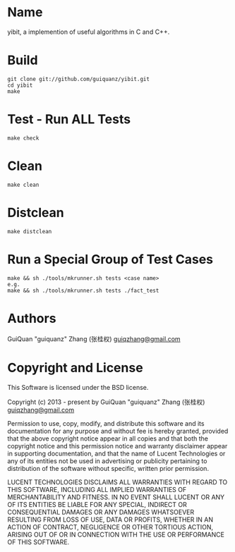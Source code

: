 
Name
====

yibit, a implemention of useful algorithms in C and C++.


Build
=====

    git clone git://github.com/guiquanz/yibit.git
    cd yibit
    make


Test  - Run ALL Tests
====

    make check


Clean
=====

    make clean


Distclean
=======

    make distclean


Run a Special Group of Test Cases
========================

    make && sh ./tools/mkrunner.sh tests <case name>
    e.g.
    make && sh ./tools/mkrunner.sh tests ./fact_test


Authors
======

GuiQuan "guiquanz" Zhang (张桂权) <guiqzhang@gmail.com>


Copyright and License
=====================

This Software is licensed under the BSD license.

Copyright (c) 2013 - present by GuiQuan "guiquanz" Zhang (张桂权) <guiqzhang@gmail.com>

Permission to use, copy, modify, and distribute this software and
its documentation for any purpose and without fee is hereby
granted, provided that the above copyright notice appear in all
copies and that both the copyright notice and this permission
notice and warranty disclaimer appear in supporting
documentation, and that the name of Lucent Technologies or any of
its entities not be used in advertising or publicity pertaining
to distribution of the software without specific, written prior
permission.

LUCENT TECHNOLOGIES DISCLAIMS ALL WARRANTIES WITH REGARD TO THIS
SOFTWARE, INCLUDING ALL IMPLIED WARRANTIES OF MERCHANTABILITY AND
FITNESS.  IN NO EVENT SHALL LUCENT OR ANY OF ITS ENTITIES BE
LIABLE FOR ANY SPECIAL, INDIRECT OR CONSEQUENTIAL DAMAGES OR ANY
DAMAGES WHATSOEVER RESULTING FROM LOSS OF USE, DATA OR PROFITS,
WHETHER IN AN ACTION OF CONTRACT, NEGLIGENCE OR OTHER TORTIOUS
ACTION, ARISING OUT OF OR IN CONNECTION WITH THE USE OR
PERFORMANCE OF THIS SOFTWARE.

